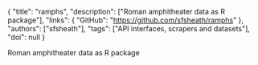 {
  "title": "ramphs",
  "description": ["Roman amphitheater data as R package"],
  "links": {
    "GitHub": "https://github.com/sfsheath/ramphs"
  },
  "authors": ["sfsheath"],
  "tags": ["API interfaces, scrapers and datasets"],
  "doi": null
}

<!-- Generated by csv2md.R – do not edit by hand -->

Roman amphitheater data as R package